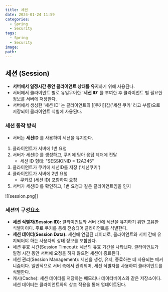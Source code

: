```yaml
---
title: 세션
date: 2024-01-24 11:59
categories:
  - Spring
  - Security
tags:
  - Spring
  - Security
image: 
path:
---
```


## 세션 (Session)
- **서버에서 일정시간 동안 클라이언트 상태를 유지**하기 위해 사용된다.
- 서버에서 클라이언트 별로 유일무이한 '**세션 ID**' 를 부여한 후 클라이언트 별 필요한 정보를 서버에 저장한다.
- 서버에서 생성한 '세션 ID' 는 클라이언트의 [[쿠키]]값('세션 쿠키' 라고 부름)으로 저장되어 클라이언트 식별에 사용된다.

### 세션 동작 방식
+ 서버는 **세션ID** 를 사용하여 세션을 유지한다.

1. 클라이언트가 서버에 1번 요청
2. 서버가 세션ID 를 생성하고, 쿠키에 담아 응답 헤더에 전달
    + 세션 ID 형태: "SESSIONID = 12A345"
3. 클라이언트가 쿠키에 세션ID를 저장 ('세션쿠키')
4. 클라이언트가 서버에 2번 요청
    - 쿠키값 (세션 ID) 포함하여 요청
5. 서버가 세션ID 를 확인하고, 1번 요청과 같은 클라이언트임을 인지

![[session.png]]

### 세션의 구성요소
+ **세션 식별자(Session ID):** 클라이언트와 서버 간에 세션을 유지하기 위한 고유한 식별자이다. 주로 쿠키를 통해 전송되어 클라이언트를 식별한다.
+ **세션 데이터(Session Data):** 세션에 연결된 데이터로, 클라이언트와 서버 간에 유지되어야 하는 사용자의 상태 정보를 포함한다.
+ 세션 유효 시간(Session Timeout): 세션의 유효 기간을 나타낸다. 클라이언트가 일정 시간 동안 서버에 요청을 하지 않으면 세션이 종료된다.
+ 세션 관리(Session Management): 세션을 생성, 유지, 종료하는 데 사용되는 메커니즘이다. 일반적으로 서버 측에서 관리되며, 세션 식별자를 사용하여 클라이언트를 식별한다.
+ 캐시(Cache): 세션 데이터를 저장하는 메모리나 데이터베이스와 같은 저장소이다. 세션 데이터는 클라이언트와의 상호 작용을 통해 업데이트된다.